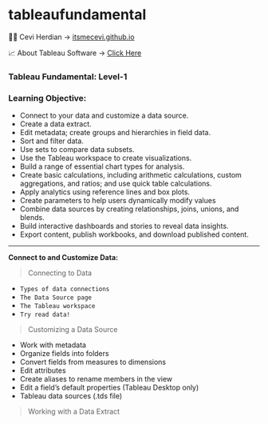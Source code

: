 # tableaufundamental

🤷‍♂️ Cevi Herdian -> [itsmecevi.github.io](https://itsmecevi.github.io/) 

📈 About Tableau Software -> [Click Here](https://www.tableau.com/about)


### Tableau Fundamental: Level-1

### Learning Objective:

* Connect to your data and customize a data source.
* Create a data extract.
* Edit metadata; create groups and hierarchies in field data.
* Sort and filter data.
* Use sets to compare data subsets.
* Use the Tableau workspace to create visualizations.
* Build a range of essential chart types for analysis.
* Create basic calculations, including arithmetic calculations, custom aggregations, and ratios; and use quick table calculations.
* Apply analytics using reference lines and box plots.
* Create parameters to help users dynamically modify values
* Combine data sources by creating relationships, joins, unions, and blends.
* Build interactive dashboards and stories to reveal data insights.
* Export content, publish workbooks, and download published content.
____




**Connect to and Customize Data:**

> Connecting to Data

   * `Types of data connections`
   * `The Data Source page`
   * `The Tableau workspace`
   * `Try read data!`

> Customizing a Data Source

  * Work with metadata
  * Organize fields into folders
  * Convert fields from measures to dimensions
  * Edit attributes
  * Create aliases to rename members in the view
  * Edit a field’s default properties (Tableau Desktop only)
  * Tableau data sources (.tds file)

> Working with a Data Extract


